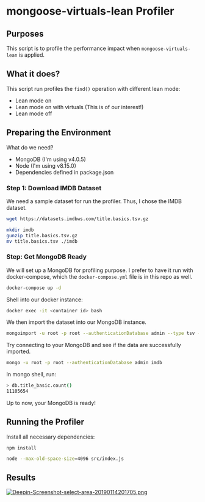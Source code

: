 # mongoose-virtuals-lean Profiler

## Purposes

This script is to profile the performance impact when `mongoose-virtuals-lean` is applied.

## What it does?

This script run profiles the `find()` operation with different lean mode:

* Lean mode on
* Lean mode on with virtuals (This is of our interest!)
* Lean mode off

## Preparing the Environment

What do we need?

* MongoDB (I'm using v4.0.5)
* Node (I'm using v8.15.0)
* Dependencies defined in package.json

### Step 1: Download IMDB Dataset

We need a sample dataset for run the profiler. Thus, I chose the IMDB dataset.

```sh
wget https://datasets.imdbws.com/title.basics.tsv.gz

mkdir imdb
gunzip title.basics.tsv.gz
mv title.basics.tsv ./imdb
```

### Step: Get MongoDB Ready

We will set up a MongoDB for profiling purpose. I prefer to have it run with docker-compose, which the `docker-compose.yml` file is in this repo as well. 

```sh
docker-compose up -d
```

Shell into our docker instance:

```sh
docker exec -it <container id> bash
```

We then import the dataset into our MongoDB instance.

```sh
mongoimport -u root -p root --authenticationDatabase admin --type tsv --headerline --db imdb --file ./title_basic.tsv
```

Try connecting to your MongoDB and see if the data are successfully imported.
```sh
mongo -u root -p root --authenticationDatabase admin imdb
```

In mongo shell, run:
```sh
> db.title_basic.count()
11105654
```

Up to now, your MongoDB is ready!

## Running the Profiler

Install all necessary dependencies:
```
npm install
```

```sh
node --max-old-space-size=4096 src/index.js
```

## Results
[![Deepin-Screenshot-select-area-20190114201705.png](https://i.postimg.cc/bvSJdFMc/Deepin-Screenshot-select-area-20190114201705.png)](https://postimg.cc/8FDD0wNt)